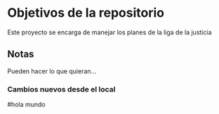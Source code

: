 # Objetivos de la repositorio

Este proyecto se encarga de manejar los planes de la liga de la justicia


## Notas
Pueden hacer lo que quieran...


### Cambios nuevos desde el local


#hola mundo
